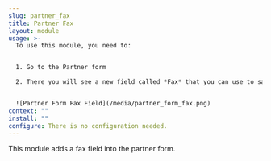 ```yaml
---
slug: partner_fax
title: Partner Fax
layout: module
usage: >-
  To use this module, you need to:


  1. Go to the Partner form

  2. There you will see a new field called *Fax* that you can use to save the partner's Fax number.


  ![Partner Form Fax Field](/media/partner_form_fax.png)
context: ""
install: ""
configure: There is no configuration needed.
---
```


This module adds a fax field into the partner form.
